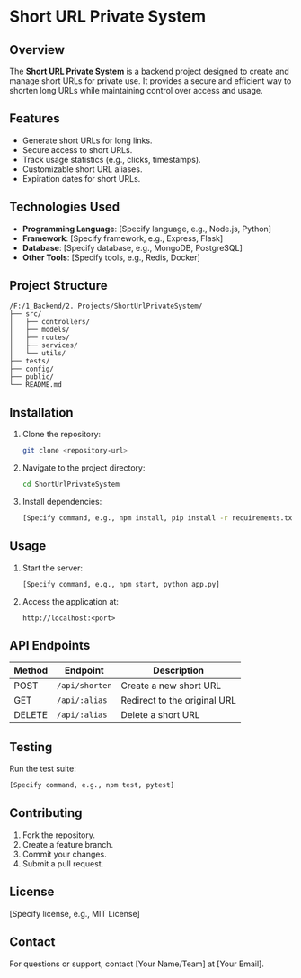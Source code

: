 # Short URL Private System

## Overview
The **Short URL Private System** is a backend project designed to create and manage short URLs for private use. It provides a secure and efficient way to shorten long URLs while maintaining control over access and usage.

## Features
- Generate short URLs for long links.
- Secure access to short URLs.
- Track usage statistics (e.g., clicks, timestamps).
- Customizable short URL aliases.
- Expiration dates for short URLs.

## Technologies Used
- **Programming Language**: [Specify language, e.g., Node.js, Python]
- **Framework**: [Specify framework, e.g., Express, Flask]
- **Database**: [Specify database, e.g., MongoDB, PostgreSQL]
- **Other Tools**: [Specify tools, e.g., Redis, Docker]

## Project Structure
```
/F:/1_Backend/2. Projects/ShortUrlPrivateSystem/
├── src/
│   ├── controllers/
│   ├── models/
│   ├── routes/
│   ├── services/
│   └── utils/
├── tests/
├── config/
├── public/
└── README.md
```

## Installation
1. Clone the repository:
    ```bash
    git clone <repository-url>
    ```
2. Navigate to the project directory:
    ```bash
    cd ShortUrlPrivateSystem
    ```
3. Install dependencies:
    ```bash
    [Specify command, e.g., npm install, pip install -r requirements.txt]
    ```

## Usage
1. Start the server:
    ```bash
    [Specify command, e.g., npm start, python app.py]
    ```
2. Access the application at:
    ```
    http://localhost:<port>
    ```

## API Endpoints
| Method | Endpoint         | Description                  |
|--------|------------------|------------------------------|
| POST   | `/api/shorten`   | Create a new short URL       |
| GET    | `/api/:alias`    | Redirect to the original URL |
| DELETE | `/api/:alias`    | Delete a short URL           |

## Testing
Run the test suite:
```bash
[Specify command, e.g., npm test, pytest]
```

## Contributing
1. Fork the repository.
2. Create a feature branch.
3. Commit your changes.
4. Submit a pull request.

## License
[Specify license, e.g., MIT License]

## Contact
For questions or support, contact [Your Name/Team] at [Your Email].